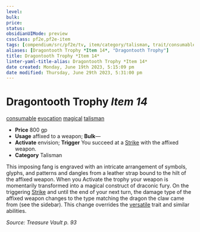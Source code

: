 ```yaml
---
level:
bulk:
price:
status:
obsidianUIMode: preview
cssclass: pf2e,pf2e-item
tags: [compendium/src/pf2e/tv, item/category/talisman, trait/consumable, trait/evocation, trait/magical, trait/talisman]
aliases: [Dragontooth Trophy *Item 14*, "Dragontooth Trophy"]
title: Dragontooth Trophy *Item 14*
linter-yaml-title-alias: Dragontooth Trophy *Item 14*
date created: Monday, June 19th 2023, 5:15:09 pm
date modified: Thursday, June 29th 2023, 5:31:00 pm
---
```


# Dragontooth Trophy *Item 14*

[consumable](rules/traits/consumable.md) [evocation](rules/traits/evocation.md) [magical](rules/traits/magical.md) [talisman](rules/traits/talisman.md)  

- **Price** 800 gp
- **Usage** affixed to a weapon; **Bulk**—
- **Activate** envision; **Trigger** You succeed at a [Strike](rules/actions/strike.md) with the affixed weapon.
- **Category** Talisman

This imposing fang is engraved with an intricate arrangement of symbols, glyphs, and patterns and dangles from a leather strap bound to the hilt of the affixed weapon. When you Activate the trophy your weapon is momentarily transformed into a magical construct of draconic fury. On the triggering [Strike](rules/actions/strike.md) and until the end of your next turn, the damage type of the affixed weapon changes to the type matching the dragon the claw came from (see the sidebar). This change overrides the [versatile](rules/traits/versatile.md) trait and similar abilities.

*Source: Treasure Vault p. 93*
